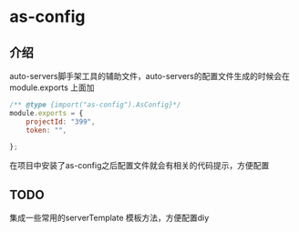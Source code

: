 # as-config

## 介绍
auto-servers脚手架工具的辅助文件，auto-servers的配置文件生成的时候会在module.exports 上面加

```javascript
/** @type {import("as-config").AsConfig}*/
module.exports = {
    projectId: "399",
    token: "",
    
};
```

在项目中安装了as-config之后配置文件就会有相关的代码提示，方便配置


## TODO
集成一些常用的serverTemplate 模板方法，方便配置diy